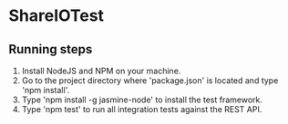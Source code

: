 # ShareIOTest
## Running steps
1. Install NodeJS and NPM on your machine.  
2. Go to the project directory where 'package.json' is located and type 'npm install'.  
3. Type 'npm install -g jasmine-node' to install the test framework.  
4. Type 'npm test' to run all integration tests against the REST API.  

